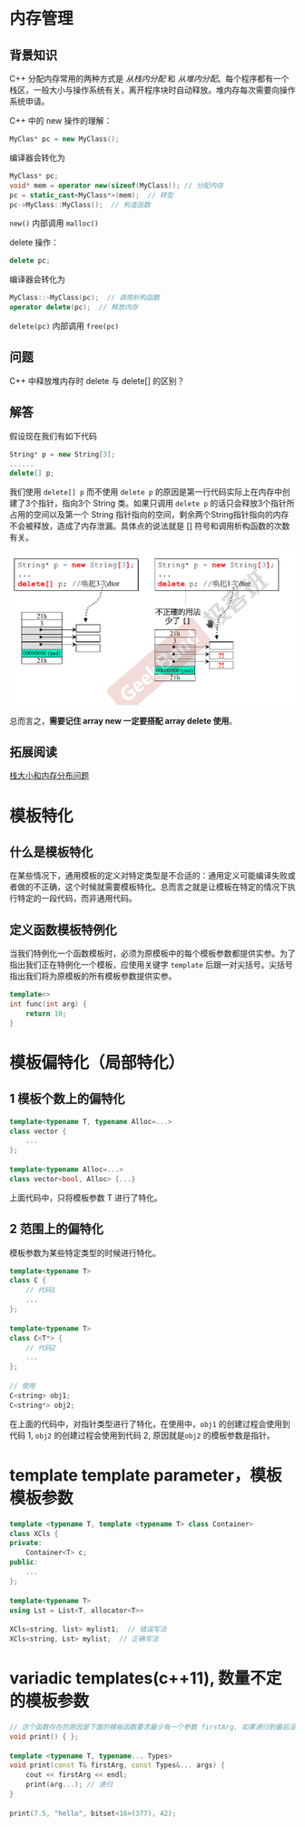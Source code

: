# 内存管理

## 背景知识

C++ 分配内存常用的两种方式是 *从栈内分配* 和 *从堆内分配*。每个程序都有一个栈区，一般大小与操作系统有关，离开程序块时自动释放。堆内存每次需要向操作系统申请。

C++ 中的 new 操作的理解：

```c++
MyClas* pc = new MyClass();
```

编译器会转化为

```c++
MyClass* pc;
void* mem = operator new(sizeof(MyClass)); // 分配内存
pc = static_cast<MyClass*>(mem);  // 转型
pc->MyClass::MyClass();  // 构造函数
```

`new()` 内部调用 `malloc()`

delete 操作：

```c++
delete pc;
```

编译器会转化为

```cpp
MyClass::~MyClass(pc);  // 调用析构函数
operator delete(pc);  // 释放内存
```

`delete(pc)` 内部调用 `free(pc)`

## 问题

C++ 中释放堆内存时 delete 与 delete[] 的区别？

## 解答

假设现在我们有如下代码

```c++
String* p = new String[3];
......
delete[] p;
```

我们使用 `delete[] p` 而不使用 `delete p` 的原因是第一行代码实际上在内存中创建了3个指针，指向3个 String 类。如果只调用 `delete p` 的话只会释放3个指针所占用的空间以及第一个 String 指针指向的空间，剩余两个String指针指向的内存不会被释放，造成了内存泄漏。具体点的说法就是 [] 符号和调用析构函数的次数有关。

![1563857611942](../assets/1563857611942.png)

总而言之，**需要记住 array new 一定要搭配 array delete 使用**。

## 拓展阅读

[栈大小和内存分布问题](https://www.cnblogs.com/zmlctt/p/3987181.html)

# 模板特化

## 什么是模板特化

在某些情况下，通用模板的定义对特定类型是不合适的：通用定义可能编译失败或者做的不正确，这个时候就需要模板特化。总而言之就是让模板在特定的情况下执行特定的一段代码，而非通用代码。

## 定义函数模板特例化

当我们特例化一个函数模板时，必须为原模板中的每个模板参数都提供实参。为了指出我们正在特例化一个模板，应使用关键字 `template` 后跟一对尖括号。尖括号指出我们将为原模板的所有模板参数提供实参。

```c++
template<>
int func(int arg) {
	return 10;
}
```

# 模板偏特化（局部特化）

## 1 模板个数上的偏特化

```c++
template<typename T, typename Alloc=...>
class vector {
	...
};

template<typename Alloc=...>
class vector<bool, Alloc> {...}
```

上面代码中，只将模板参数 T 进行了特化。

## 2 范围上的偏特化

模板参数为某些特定类型的时候进行特化。

```c++
template<typename T>
class C {
    // 代码1
    ...
};

template<typename T>
class C<T*> {
    // 代码2
    ...
};

// 使用
C<string> obj1;
C<string*> obj2;
```

在上面的代码中，对指针类型进行了特化，在使用中，`obj1` 的创建过程会使用到代码 1, `obj2` 的创建过程会使用到代码 2, 原因就是`obj2` 的模板参数是指针。

# template template parameter，模板模板参数

```c++
template <typename T, template <typename T> class Container>
class XCls {
private:
	Container<T> c;
public:
	...
};

template<typename T>
using Lst = List<T, allocator<T>>

XCls<string, list> mylist1;  // 错误写法
XCls<string, Lst> mylist;  // 正确写法
```

# variadic templates(c++11), 数量不定的模板参数



```c++
// 这个函数存在的原因是下面的模板函数要求最少有一个参数 firstArg, 如果递归到最后没有参数时（参数不匹配）会运行出错，编写这个函数的目的就是通过多态解决这个问题 
void print() { };

template <typename T, typename... Types>
void print(const T& firstArg, const Types&... args) {
	cout << firstArg << endl;
	print(arg...); // 递归
}

print(7.5, "hello", bitset<16>(377), 42);
```

